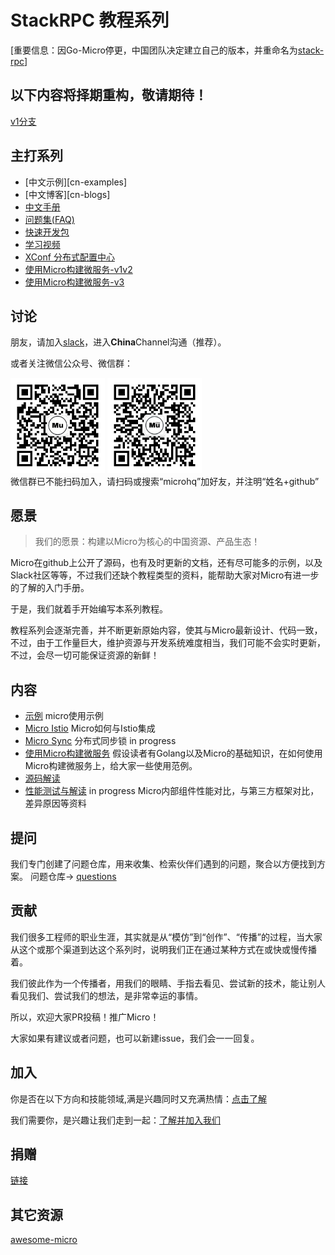 # StackRPC 教程系列

[重要信息：因Go-Micro停更，中国团队决定建立自己的版本，并重命名为[stack-rpc](https://github.com/stack-labs/stack-rpc)]

## 以下内容将择期重构，敬请期待！

[v1分支](https://github.com/micro-in-cn/tutorials/tree/v1-lastest)

## 主打系列

- [中文示例][cn-examples]
- [中文博客][cn-blogs]
- [中文手册](https://github.com/micro-in-cn/parchment)
- [问题集(FAQ)](https://github.com/micro-in-cn/questions)
- [快速开发包](https://github.com/micro-in-cn/starter-kit)
- [学习视频](https://github.com/micro-in-cn/learning-videos)
- [XConf 分布式配置中心](https://github.com/micro-in-cn/XConf)
- [使用Micro构建微服务-v1v2](./microservice-in-micro) 
- [使用Micro构建微服务-v3](./microservice-in-microv3) 

## 讨论

朋友，请加入[slack](http://slack.micro.mu/)，进入**China**Channel沟通（推荐）。

或者关注微信公众号、微信群：
<div style="float:left">
<img src="https://github.com/micro-in-cn/Notice/raw/master/donation/wx_qrcode.jpg" width="30%">
<img src="https://github.com/micro-in-cn/Notice/raw/master/donation/wx_group_v1.png" width="30%"> 
</div>

微信群已不能扫码加入，请扫码或搜索“microhq”加好友，并注明“姓名+github”

## 愿景

> 我们的愿景：构建以Micro为核心的中国资源、产品生态！

Micro在github上公开了源码，也有及时更新的文档，还有尽可能多的示例，以及Slack社区等等，不过我们还缺个教程类型的资料，能帮助大家对Micro有进一步的了解的入门手册。

于是，我们就着手开始编写本系列教程。

教程系列会逐渐完善，并不断更新原始内容，使其与Micro最新设计、代码一致，不过，由于工作量巨大，维护资源与开发系统难度相当，我们可能不会实时更新，不过，会尽一切可能保证资源的新鲜！

## 内容

- [示例](./examples) micro使用示例
- [Micro Istio](./micro-istio) Micro如何与Istio集成
- [Micro Sync](./micro-sync) 分布式同步锁 in progress
- [使用Micro构建微服务](./microservice-in-micro) 假设读者有Golang以及Micro的基础知识，在如何使用Micro构建微服务上，给大家一些使用范例。
- [源码解读](./source-code-guide)
- [性能测试与解读](./micro-benchmark) in progress Micro内部组件性能对比，与第三方框架对比，差异原因等资料

## 提问

我们专门创建了问题仓库，用来收集、检索伙伴们遇到的问题，聚合以方便找到方案。 问题仓库-> [questions](https://github.com/micro-in-cn/questions)

## 贡献

我们很多工程师的职业生涯，其实就是从“模仿”到“创作”、“传播”的过程，当大家从这个或那个渠道到达这个系列时，说明我们正在通过某种方式在或快或慢传播着。

我们彼此作为一个传播者，用我们的眼睛、手指去看见、尝试新的技术，能让别人看见我们、尝试我们的想法，是非常幸运的事情。

所以，欢迎大家PR投稿！推广Micro！

大家如果有建议或者问题，也可以新建issue，我们会一一回复。

## 加入

你是否在以下方向和技能领域,满是兴趣同时又充满热情：[点击了解](https://github.com/micro-in-cn/Notice/blob/master/we-need-you.md)

我们需要你，是兴趣让我们走到一起：[了解并加入我们](https://github.com/micro-in-cn/Notice)

## 捐赠

[链接](https://github.com/micro-in-cn/Notice/blob/master/donation/README.md)

## 其它资源

[awesome-micro](https://github.com/micro-community/awesome-micro)

